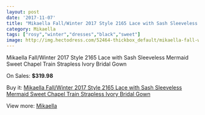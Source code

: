 ```yaml
---
layout: post
date: '2017-11-07'
title: "Mikaella Fall/Winter 2017 Style 2165 Lace with Sash Sleeveless Mermaid Sweet Chapel Train Strapless Ivory Bridal Gown"
category: Mikaella
tags: ["rosy","winter","dresses","black","sweet"]
image: http://img.hectodress.com/52464-thickbox_default/mikaella-fall-winter-2017-style-2165-lace-with-sash-sleeveless-mermaid-sweet-chapel-train-strapless-ivory-bridal-gown.jpg
---
```

Mikaella Fall/Winter 2017 Style 2165 Lace with Sash Sleeveless Mermaid Sweet Chapel Train Strapless Ivory Bridal Gown

On Sales: **$319.98**
<a href="https://www.hectodress.com/mikaella/16517-mikaella-fall-winter-2017-style-2165-lace-with-sash-sleeveless-mermaid-sweet-chapel-train-strapless-ivory-bridal-gown.html"><amp-img layout="responsive" width="600" height="600" src="//img.hectodress.com/52464-thickbox_default/mikaella-fall-winter-2017-style-2165-lace-with-sash-sleeveless-mermaid-sweet-chapel-train-strapless-ivory-bridal-gown.jpg" alt="Mikaella Fall/Winter 2017 Style 2165 Lace with Sash Sleeveless Mermaid Sweet Chapel Train Strapless Ivory Bridal Gown 0" /></a>
<a href="https://www.hectodress.com/mikaella/16517-mikaella-fall-winter-2017-style-2165-lace-with-sash-sleeveless-mermaid-sweet-chapel-train-strapless-ivory-bridal-gown.html"><amp-img layout="responsive" width="600" height="600" src="//img.hectodress.com/52469-thickbox_default/mikaella-fall-winter-2017-style-2165-lace-with-sash-sleeveless-mermaid-sweet-chapel-train-strapless-ivory-bridal-gown.jpg" alt="Mikaella Fall/Winter 2017 Style 2165 Lace with Sash Sleeveless Mermaid Sweet Chapel Train Strapless Ivory Bridal Gown 1" /></a>
<a href="https://www.hectodress.com/mikaella/16517-mikaella-fall-winter-2017-style-2165-lace-with-sash-sleeveless-mermaid-sweet-chapel-train-strapless-ivory-bridal-gown.html"><amp-img layout="responsive" width="600" height="600" src="//img.hectodress.com/52468-thickbox_default/mikaella-fall-winter-2017-style-2165-lace-with-sash-sleeveless-mermaid-sweet-chapel-train-strapless-ivory-bridal-gown.jpg" alt="Mikaella Fall/Winter 2017 Style 2165 Lace with Sash Sleeveless Mermaid Sweet Chapel Train Strapless Ivory Bridal Gown 2" /></a>
<a href="https://www.hectodress.com/mikaella/16517-mikaella-fall-winter-2017-style-2165-lace-with-sash-sleeveless-mermaid-sweet-chapel-train-strapless-ivory-bridal-gown.html"><amp-img layout="responsive" width="600" height="600" src="//img.hectodress.com/52467-thickbox_default/mikaella-fall-winter-2017-style-2165-lace-with-sash-sleeveless-mermaid-sweet-chapel-train-strapless-ivory-bridal-gown.jpg" alt="Mikaella Fall/Winter 2017 Style 2165 Lace with Sash Sleeveless Mermaid Sweet Chapel Train Strapless Ivory Bridal Gown 3" /></a>
<a href="https://www.hectodress.com/mikaella/16517-mikaella-fall-winter-2017-style-2165-lace-with-sash-sleeveless-mermaid-sweet-chapel-train-strapless-ivory-bridal-gown.html"><amp-img layout="responsive" width="600" height="600" src="//img.hectodress.com/52466-thickbox_default/mikaella-fall-winter-2017-style-2165-lace-with-sash-sleeveless-mermaid-sweet-chapel-train-strapless-ivory-bridal-gown.jpg" alt="Mikaella Fall/Winter 2017 Style 2165 Lace with Sash Sleeveless Mermaid Sweet Chapel Train Strapless Ivory Bridal Gown 4" /></a>
<a href="https://www.hectodress.com/mikaella/16517-mikaella-fall-winter-2017-style-2165-lace-with-sash-sleeveless-mermaid-sweet-chapel-train-strapless-ivory-bridal-gown.html"><amp-img layout="responsive" width="600" height="600" src="//img.hectodress.com/52465-thickbox_default/mikaella-fall-winter-2017-style-2165-lace-with-sash-sleeveless-mermaid-sweet-chapel-train-strapless-ivory-bridal-gown.jpg" alt="Mikaella Fall/Winter 2017 Style 2165 Lace with Sash Sleeveless Mermaid Sweet Chapel Train Strapless Ivory Bridal Gown 5" /></a>

Buy it: [Mikaella Fall/Winter 2017 Style 2165 Lace with Sash Sleeveless Mermaid Sweet Chapel Train Strapless Ivory Bridal Gown](https://www.hectodress.com/mikaella/16517-mikaella-fall-winter-2017-style-2165-lace-with-sash-sleeveless-mermaid-sweet-chapel-train-strapless-ivory-bridal-gown.html "Mikaella Fall/Winter 2017 Style 2165 Lace with Sash Sleeveless Mermaid Sweet Chapel Train Strapless Ivory Bridal Gown")

View more: [Mikaella](https://www.hectodress.com/325-mikaella "Mikaella")